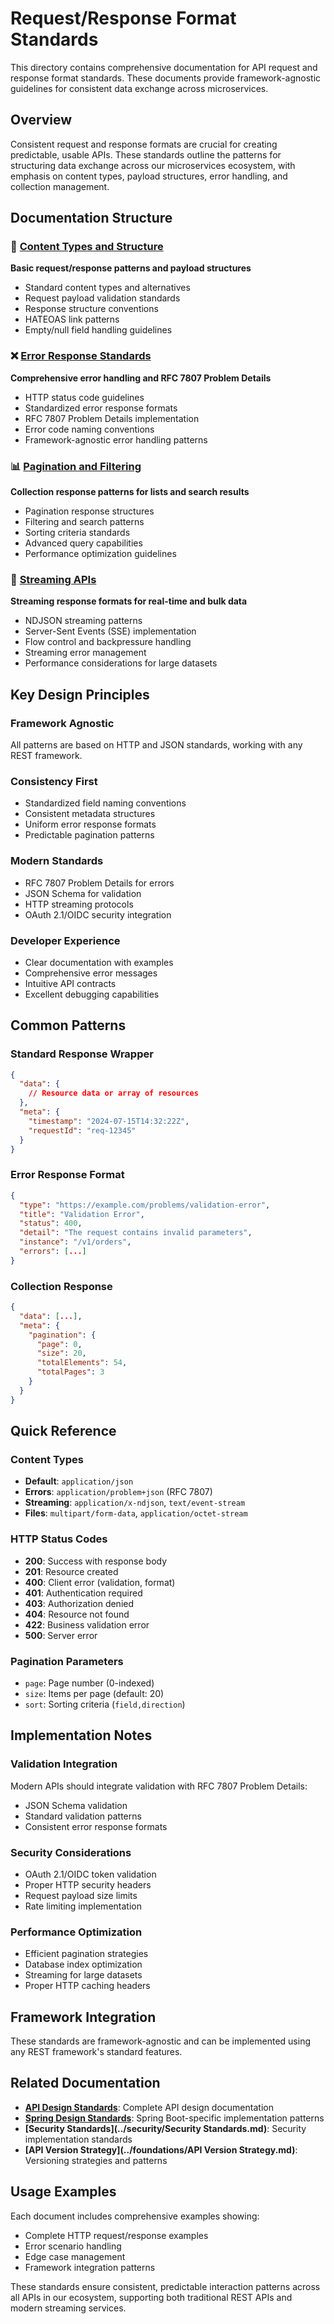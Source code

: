 # Request/Response Format Standards

This directory contains comprehensive documentation for API request and response format standards. These documents provide framework-agnostic guidelines for consistent data exchange across microservices.

## Overview

Consistent request and response formats are crucial for creating predictable, usable APIs. These standards outline the patterns for structuring data exchange across our microservices ecosystem, with emphasis on content types, payload structures, error handling, and collection management.

## Documentation Structure

### 📄 [Content Types and Structure](Content-Types-and-Structure.md)
**Basic request/response patterns and payload structures**
- Standard content types and alternatives
- Request payload validation standards
- Response structure conventions
- HATEOAS link patterns
- Empty/null field handling guidelines

### ❌ [Error Response Standards](Error-Response-Standards.md)
**Comprehensive error handling and RFC 7807 Problem Details**
- HTTP status code guidelines
- Standardized error response formats
- RFC 7807 Problem Details implementation
- Error code naming conventions
- Framework-agnostic error handling patterns

### 📊 [Pagination and Filtering](Pagination-and-Filtering.md)
**Collection response patterns for lists and search results**
- Pagination response structures
- Filtering and search patterns
- Sorting criteria standards
- Advanced query capabilities
- Performance optimization guidelines

### 🌊 [Streaming APIs](Streaming-APIs.md)
**Streaming response formats for real-time and bulk data**
- NDJSON streaming patterns
- Server-Sent Events (SSE) implementation
- Flow control and backpressure handling
- Streaming error management
- Performance considerations for large datasets

## Key Design Principles

### Framework Agnostic
All patterns are based on HTTP and JSON standards, working with any REST framework.

### Consistency First
- Standardized field naming conventions
- Consistent metadata structures
- Uniform error response formats
- Predictable pagination patterns

### Modern Standards
- RFC 7807 Problem Details for errors
- JSON Schema for validation
- HTTP streaming protocols
- OAuth 2.1/OIDC security integration

### Developer Experience
- Clear documentation with examples
- Comprehensive error messages
- Intuitive API contracts
- Excellent debugging capabilities

## Common Patterns

### Standard Response Wrapper
```json
{
  "data": {
    // Resource data or array of resources
  },
  "meta": {
    "timestamp": "2024-07-15T14:32:22Z",
    "requestId": "req-12345"
  }
}
```

### Error Response Format
```json
{
  "type": "https://example.com/problems/validation-error",
  "title": "Validation Error",
  "status": 400,
  "detail": "The request contains invalid parameters",
  "instance": "/v1/orders",
  "errors": [...]
}
```

### Collection Response
```json
{
  "data": [...],
  "meta": {
    "pagination": {
      "page": 0,
      "size": 20,
      "totalElements": 54,
      "totalPages": 3
    }
  }
}
```

## Quick Reference

### Content Types
- **Default**: `application/json`
- **Errors**: `application/problem+json` (RFC 7807)
- **Streaming**: `application/x-ndjson`, `text/event-stream`
- **Files**: `multipart/form-data`, `application/octet-stream`

### HTTP Status Codes
- **200**: Success with response body
- **201**: Resource created
- **400**: Client error (validation, format)
- **401**: Authentication required
- **403**: Authorization denied
- **404**: Resource not found
- **422**: Business validation error
- **500**: Server error

### Pagination Parameters
- `page`: Page number (0-indexed)
- `size`: Items per page (default: 20)
- `sort`: Sorting criteria (`field,direction`)

## Implementation Notes

### Validation Integration
Modern APIs should integrate validation with RFC 7807 Problem Details:
- JSON Schema validation
- Standard validation patterns
- Consistent error response formats

### Security Considerations
- OAuth 2.1/OIDC token validation
- Proper HTTP security headers
- Request payload size limits
- Rate limiting implementation

### Performance Optimization
- Efficient pagination strategies
- Database index optimization
- Streaming for large datasets
- Proper HTTP caching headers

## Framework Integration

These standards are framework-agnostic and can be implemented using any REST framework's standard features.

## Related Documentation

- **[API Design Standards](../)**: Complete API design documentation
- **[Spring Design Standards](../../spring-design/)**: Spring Boot-specific implementation patterns
- **[Security Standards](../security/Security Standards.md)**: Security implementation standards
- **[API Version Strategy](../foundations/API Version Strategy.md)**: Versioning strategies and patterns

## Usage Examples

Each document includes comprehensive examples showing:
- Complete HTTP request/response examples
- Error scenario handling
- Edge case management
- Framework integration patterns

These standards ensure consistent, predictable interaction patterns across all APIs in our ecosystem, supporting both traditional REST APIs and modern streaming services.